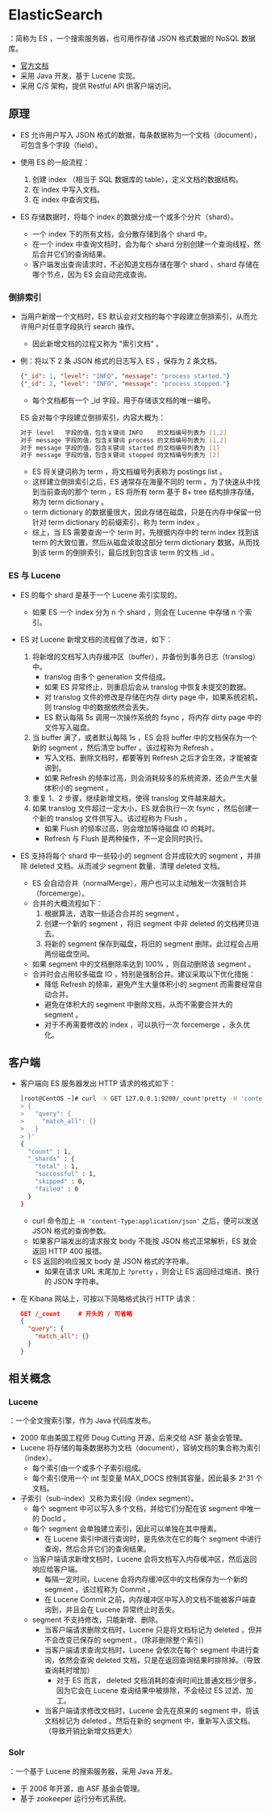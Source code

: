 # ElasticSearch

：简称为 ES ，一个搜索服务器，也可用作存储 JSON 格式数据的 NoSQL 数据库。
- [官方文档](https://www.elastic.co/guide/en/elasticsearch/reference/7.6/index.html)
- 采用 Java 开发，基于 Lucene 实现。
- 采用 C/S 架构，提供 Restful API 供客户端访问。

## 原理

- ES 允许用户写入 JSON 格式的数据，每条数据称为一个文档（document），可包含多个字段（field）。
- 使用 ES 的一般流程：
  1. 创建 index （相当于 SQL 数据库的 table），定义文档的数据结构。
  2. 在 index 中写入文档。
  3. 在 index 中查询文档。

- ES 存储数据时，将每个 index 的数据分成一个或多个分片（shard）。
  - 一个 index 下的所有文档，会分散存储到各个 shard 中。
  - 在一个 index 中查询文档时，会为每个 shard 分别创建一个查询线程，然后合并它们的查询结果。
  - 客户端发出查询请求时，不必知道文档存储在哪个 shard 、shard 存储在哪个节点，因为 ES 会自动完成查询。

### 倒排索引

- 当用户新增一个文档时，ES 默认会对文档的每个字段建立倒排索引，从而允许用户对任意字段执行 search 操作。
  - 因此新增文档的过程又称为 "索引文档" 。

- 例：将以下 2 条 JSON 格式的日志写入 ES ，保存为 2 条文档。
  ```json
  {"_id": 1, "level": "INFO", "message": "process started."}
  {"_id": 2, "level": "INFO", "message": "process stopped."}
  ```
  - 每个文档都有一个 _id 字段，用于存储该文档的唯一编号。

  ES 会对每个字段建立倒排索引，内容大概为：
  ```sh
  对于 level   字段的值，包含关键词 INFO    的文档编号列表为 [1,2]
  对于 message 字段的值，包含关键词 process 的文档编号列表为 [1,2]
  对于 message 字段的值，包含关键词 started 的文档编号列表为 [1]
  对于 message 字段的值，包含关键词 stopped 的文档编号列表为 [2]
  ```
  - ES 将关键词称为 term ，将文档编号列表称为 postings list 。
  - 这样建立倒排索引之后，ES 通常存在海量不同的 term 。为了快速从中找到当前查询的那个 term ，ES 将所有 term 基于 B+ tree 结构排序存储，称为 term dictionary 。
  - term dictionary 的数据量很大，因此存储在磁盘，只是在内存中保留一份针对 term dictionary 的前缀索引，称为 term index 。
  - 综上，当 ES 需要查询一个 term 时，先根据内存中的 term index 找到该 term 的大致位置，然后从磁盘读取这部分 term dictionary 数据，从而找到该 term 的倒排索引，最后找到包含该 term 的文档 _id 。

### ES 与 Lucene

- ES 的每个 shard 是基于一个 Lucene 索引实现的。
  - 如果 ES 一个 index 分为 n 个 shard ，则会在 Lucenne 中存储 n 个索引。
- ES 对 Lucene 新增文档的流程做了改进，如下：
  1. 将新增的文档写入内存缓冲区（buffer），并备份到事务日志（translog）中。
      - translog 由多个 generation 文件组成。
      - 如果 ES 异常终止，则重启后会从 translog 中恢复未提交的数据。
      - 对 translog 文件的修改是存储在内存 dirty page 中，如果系统宕机，则 translog 中的数据依然会丢失。
      - ES 默认每隔 5s 调用一次操作系统的 fsync ，将内存 dirty page 中的文件写入磁盘。
  2. 当 buffer 满了，或者默认每隔 1s ，ES 会将 buffer 中的文档保存为一个新的 segment ，然后清空 buffer 。该过程称为 Refresh 。
      - 写入文档、删除文档时，都要等到 Refresh 之后才会生效，才能被查询到。
      - 如果 Refresh 的频率过高，则会消耗较多的系统资源，还会产生大量体积小的 segment 。
  3. 重复 1、2 步骤，继续新增文档，使得 translog 文件越来越大。
  4. 如果 translog 文件超过一定大小，ES 就会执行一次 fsync ，然后创建一个新的 translog 文件供写入。该过程称为 Flush 。
      - 如果 Flush 的频率过高，则会增加等待磁盘 IO 的耗时。
      - Refresh 与 Flush 是两种操作，不一定会同时执行。

- ES 支持将每个 shard 中一些较小的 segment 合并成较大的 segment ，并排除 deleted 文档。从而减少 segment 数量、清理 deleted 文档。
  - ES 会自动合并（normalMerge），用户也可以主动触发一次强制合并（forcemerge）。
  - 合并的大概流程如下：
    1. 根据算法，选取一些适合合并的 segment 。
    2. 创建一个新的 segment ，将旧 segment 中非 deleted 的文档拷贝进去。
    3. 将新的 segment 保存到磁盘，将旧的 segment 删除。此过程会占用两份磁盘空间。
  - 如果 segment 中的文档删除率达到 100% ，则自动删除该 segment 。
  - 合并时会占用较多磁盘 IO ，特别是强制合并。建议采取以下优化措施：
    - 降低 Refresh 的频率，避免产生大量体积小的 segment 而需要经常自动合并。
    - 避免在体积大的 segment 中删除文档，从而不需要合并大的 segment 。
    - 对于不再需要修改的 index ，可以执行一次 forcemerge ，永久优化。

## 客户端

- 客户端向 ES 服务器发出 HTTP 请求的格式如下：
  ```sh
  [root@CentOS ~]# curl -X GET 127.0.0.1:9200/_count?pretty -H 'content-Type:application/json' -d '
  > {
  >   "query": {
  >     "match_all": {}
  >   }
  > }'
  {
    "count" : 1,
    "_shards" : {
      "total" : 1,
      "successful" : 1,
      "skipped" : 0,
      "failed" : 0
    }
  }
  ```
  - curl 命令加上 `-H 'content-Type:application/json'` 之后，便可以发送 JSON 格式的查询参数。
  - 如果客户端发出的请求报文 body 不能按 JSON 格式正常解析，ES 就会返回 HTTP 400 报错。
  - ES 返回的响应报文 body 是 JSON 格式的字符串。
    - 如果在请求 URL 末尾加上 `?pretty` ，则会让 ES 返回经过缩进、换行的 JSON 字符串。

- 在 Kibana 网站上，可按以下简略格式执行 HTTP 请求：
  ```json
  GET /_count     # 开头的 / 可省略
  {
    "query": {
      "match_all": {}
    }
  }
  ```

## 相关概念

### Lucene

：一个全文搜索引擎，作为 Java 代码库发布。
- 2000 年由美国工程师 Doug Cutting 开源，后来交给 ASF 基金会管理。
- Lucene 将存储的每条数据称为文档（document），容纳文档的集合称为索引（index）。
  - 每个索引由一个或多个子索引组成。
  - 每个索引使用一个 int 型变量 MAX_DOCS 控制其容量，因此最多 2^31 个文档。
- 子索引（sub-index）又称为索引段（index segment）。
  - 每个 segment 中可以写入多个文档，并给它们分配在该 segment 中唯一的 DocId 。
  - 每个 segment 会单独建立索引，因此可以单独在其中搜素。
    - 在 Lucene 索引中进行查询时，是先依次在它的每个 segment 中进行查询，然后合并它们的查询结果。
  - 当客户端请求新增文档时，Lucene 会将文档写入内存缓冲区，然后返回响应给客户端。
    - 每隔一定时间，Lucene 会将内存缓冲区中的文档保存为一个新的 segment 。该过程称为 Commit 。
    - 在 Lucene Commit 之前，内存缓冲区中写入的文档不能被客户端查询到，并且会在 Lucene 异常终止时丢失。
  - segment 不支持修改，只能新增、删除。
    - 当客户端请求删除文档时，Lucene 只是将文档标记为 deleted ，但并不会改变已保存的 segment 。（除非删除整个索引）
    - 当客户端请求查询文档时，Lucene 会依次在每个 segment 中进行查询，依然会查询 deleted 文档，只是在返回查询结果时排除掉。（导致查询耗时增加）
      - 对于 ES 而言， deleted 文档消耗的查询时间比普通文档少很多，因为它会在 Lucene 查询结果中被排除，不会经过 ES 过滤、加工。
    - 当客户端请求修改文档时，Lucene 会先在原来的 segment 中，将该文档标记为 deleted 。然后在新的 segment 中，重新写入该文档。（导致开销比新增文档更大）

### Solr

：一个基于 Lucene 的搜索服务器，采用 Java 开发。
- 于 2006 年开源，由 ASF 基金会管理。
- 基于 zookeeper 运行分布式系统。
